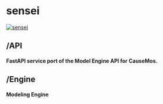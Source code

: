 # sensei 
[![sensei](https://github.com/dojo-modeling/sensei/actions/workflows/docker-publish.yaml/badge.svg)](https://github.com/dojo-modeling/sensei/actions/workflows/docker-publish.yaml)

## /API

#### FastAPI service port of the Model Engine API for CauseMos.

## /Engine

#### Modeling Engine
